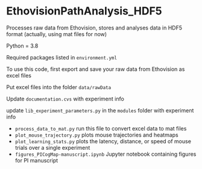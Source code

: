 # EthovisionPathAnalysis_HDF5
Processes raw data from Ethovision, stores and analyses data in HDF5 format (actually, using mat files for now)

Python = 3.8

Required packages listed in `environment.yml`

To use this code, first export and save your raw data from Ethovision as excel files

Put excel files into the folder `data/rawData`

Update `documentation.cvs` with experiment info

update `lib_experiment_parameters.py` in the `modules` folder with experiment info

- `process_data_to_mat.py`	run this file to convert excel data to mat files
- `plot_mouse_trajectory.py`	plots mouse trajectories and heatmaps
- `plot_learning_stats.py`	plots the latency, distance, or speed of mouse trials over a single experiment
- `figures_PICogMap-manuscript.ipynb`	Jupyter notebook containing figures for PI manuscript